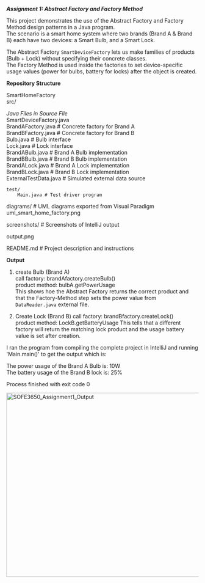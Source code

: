 ***Assignment 1: Abstract Factory and Factory Method***

This project demonstrates the use of the Abstract Factory and Factory Method design patterns in a Java program.  
The scenario is a smart home system where two brands (Brand A & Brand B) each have two devices: a Smart Bulb, and a Smart Lock.  

The Abstract Factory `SmartDeviceFactory` lets us make  families of products (Bulb + Lock) without specifying their concrete classes.  
The Factory Method is used inside the factories to set device-specific usage values (power for bulbs, battery for locks) after the object is created.  

**Repository Structure**
  
SmartHomeFactory  
	src/  

  *Java Files in Source File*  
		SmartDeviceFactory.java   
		BrandAFactory.java # Concrete factory for Brand A  
		BrandBFactory.java # Concrete factory for Brand B  
		Bulb.java # Bulb interface  
		Lock.java # Lock interface  
		BrandABulb.java # Brand A Bulb implementation  
		BrandBBulb.java # Brand B Bulb implementation  
		BrandALock.java # Brand A Lock implementation  
		BrandBLock.java # Brand B Lock implementation  
		ExternalTestData.java # Simulated external data source  

	test/  
		Main.java # Test driver program  
		
  
 diagrams/ # UML diagrams exported from Visual Paradigm  
 uml_smart_home_factory.png  

screenshots/ # Screenshots of IntelliJ output  
  
output.png  
   
README.md # Project description and instructions  

**Output**

1. create Bulb (Brand A)  
	call factory: brandAfactory.createBulb()  
	product method: bulbA.getPowerUsage  
 	This shows hoe the Abstract Factory returns the correct product and that the Factory-Method step sets the power value from `DataReader.java` external file.

2. Create Lock (Brand B)
	call factory: brandBfactory.createLock()  
	product method: LockB.getBatteryUsage
	This tells that a different factory will return the matching lock product and the usage battery value is set after creation.  
  
I ran the program from compiling the complete project in IntelliJ and running 'Main.main()' to get the output which is: 

The power usage of the Brand A Bulb is: 10W  
The battery usage of the Brand B lock is: 25%  
  
Process finished with exit code 0  

<img width="945" height="482" alt="SOFE3650_Assignment1_Output" src="https://github.com/user-attachments/assets/e6a0e02b-3487-4765-95cc-e90574f279f6" />











